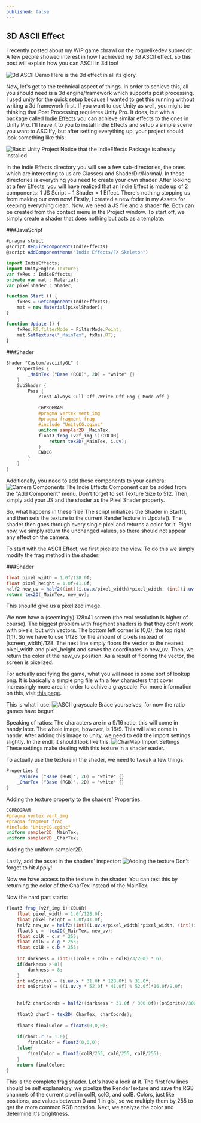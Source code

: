 ```yaml
---
published: false
---
```


## 3D ASCII Effect

I recently posted about my WIP game chrawl on the roguelikedev subreddit. A few people showed interest in how I achieved my 3d ASCII effect, so this post will explain how you can ASCII in 3d too!

![3d ASCII Demo](http://i.imgur.com/Mm5OksT.gif)
Here is the 3d effect in all its glory.

Now, let's get to the technical aspect of things. In order to schieve this, all you should need is a 3d engine/framework which supports post processing. I used unity for the quick setup because I wanted to get this running without writing a 3d framework first. If you want to use Unity as well, you might be thinking that Post Processing requieres Unity Pro. It does, but with a package called [Indie Effects](http://forum.unity3d.com/threads/indieeffects-bringing-almost-aaa-quality-post-process-fx-to-unity-indie.198568/) you can achieve similar effects to the ones in Unity Pro. I'll leave it to you to install Indie Effects and setup a simple scene you want to ASCIIfy, but after setting everything up, your project should look something like this:

![Basic Unity Project](http://i.imgur.com/6zsevcC.png)
Notice that the IndieEffects Package is already installed

In the Indie Effects directory you will see a few sub-directories, the ones which are interesting to us are Classes/ and ShaderDir/Normal/. In these directories is everything you need to create your own shader. After looking at a few Effects, you will have realized that an Indie Effect is made up of 2 components: 1 JS Script + 1 Shader = 1 Effect. There's nothing stopping us from making our own now! Firstly, I created a new foder in my Assets for keeping everything clean. Now, we need a JS file and a shader fle. Both can be created from the context menu in the Project window. To start off, we simply create a shader that does nothing but acts as a template.

###JavaScript
```javascript
#pragma strict
@script RequireComponent(IndieEffects)
@script AddComponentMenu("Indie Effects/FX Skeleton")

import IndieEffects;
import UnityEngine.Texture;
var fxRes : IndieEffects;
private var mat : Material;
var pixelShader : Shader;

function Start () {
	fxRes = GetComponent(IndieEffects);
    mat = new Material(pixelShader);
}

function Update () {
	fxRes.RT.filterMode = FilterMode.Point;
    mat.SetTexture("_MainTex", fxRes.RT);
}
```
###Shader
```glsl
Shader "Custom/asciifyGL" {
	Properties {
		_MainTex ("Base (RGB)", 2D) = "white" {}
	}
	SubShader {
		Pass {
            ZTest Always Cull Off ZWrite Off Fog { Mode off }
           
       	 	CGPROGRAM
        	#pragma vertex vert_img
        	#pragma fragment frag
        	#include "UnityCG.cginc"
        	uniform sampler2D _MainTex;
        	float3 frag (v2f_img i):COLOR{
				return tex2D(_MainTex, i.uv);
        	}
        	ENDCG
        }
    }
}
```

Additionally, you need to add these components to your camera:
![Camera Components](http://i.imgur.com/CAzWNkf.png)
The Indie Effects Component can be added from the "Add Component" menu. Don't forget to set Texture Size to 512. Then, simply add your JS and the shader as the Pixel Shader property.

So, what happens in these file? The script initializes the Shader in Start(), and then sets the texture to the current RenderTexture in Update(). The shader then goes through every single pixel and returns a color for it. Right now, we simply return the unchanged values, so there should not appear any effect on the camera. 

To start with the ASCII Effect, we first pixelate the view. To do this we simply modify  the frag method in the shader:

###Shader
```glsl
float pixel_width = 1.0f/128.0f;
float pixel_height = 1.0f/41.0f;
half2 new_uv = half2((int)(i.uv.x/pixel_width)*pixel_width, (int)(i.uv.y/pixel_height)*pixel_height);
return tex2D(_MainTex, new_uv);
```
This shoulfd give us a pixelized image.

We now have a (seemingly) 128x41 screen (the real resolution is higher of course). The biggest problem with fragment shaders is that they don't work with pixels, but with vectors. The bottom left corner is (0,0), the top right (1,1). So we have to use 1/128 for the amount of pixels instead of [screen_width]/128. The next line simply floors the vector to the nearest pixel_width and pixel_height and saves the coordinates in new_uv. Then, we return the color at the new_uv position. As a result of flooring the vector, the screen is pixelized.

For actually asciifying the game, what you will need is some sort of lookup png. It is basically a simple png file with a few characters that cover increasingly more area in order to achive a grayscale. For more information on this, visit [this page](http://paulbourke.net/dataformats/asciiart/). 

This is what I use:
![ASCII grayscale](http://i.imgur.com/ScbSP70.png)
Brace yourselves, for now the ratio games have begun!

Speaking of ratios:
The characters are in a 9/16 ratio, this will come in handy later. The whole image, however, is 16/9. This will also come in handy. After adding this image to unity, we need to edit the import settings slightly. In the endl, it should look like this:
![CharMap Import Settings](http://i.imgur.com/q9hxqaL.png)
These settings make dealing with this texture in a shader easier.

To actually use the texture in the shader, we need to tweak a few things:
```glsl
Properties {
	_MainTex ("Base (RGB)", 2D) = "white" {}
	_CharTex ("Base (RGB)", 2D) = "white" {}
}
```
Adding the texture property to the shaders' Properties.

```glsl
CGPROGRAM
#pragma vertex vert_img
#pragma fragment frag
#include "UnityCG.cginc"
uniform sampler2D _MainTex;
uniform sampler2D _CharTex;
```
Adding the uniform sampler2D.

Lastly, add the asset in the shaders' inspector:
![Adding the texture](http://i.imgur.com/RjxiYIc.png)
Don't forget to hit Apply!

Now we have access to the texture in the shader.
You can test this by returning the color of the CharTex instead of the MainTex.

Now the hard part starts:

```glsl
float3 frag (v2f_img i):COLOR{
    float pixel_width = 1.0f/128.0f;
    float pixel_height = 1.0f/41.0f;
    half2 new_uv = half2((int)(i.uv.x/pixel_width)*pixel_width, (int)(i.uv.y/pixel_height)*pixel_height);
	float3 c =  tex2D(_MainTex, new_uv);
	float colR = c.r * 255;
	float colG = c.g * 255;
	float colB = c.b * 255;
				
	int darkness = (int)(((colR + colG + colB)/3/200) * 6);
	if(darkness > 8){
		darkness = 8;
	}
	int onSpriteX = (i.uv.x * 31.0f * 128.0f) % 31.0f;
	int onSpriteY = ((i.uv.y * 52.0f * 41.0f) % 52.0f)*16.0f/9.0f;
			
			
	half2 charCoords = half2((darkness * 31.0f / 300.0f)+(onSpriteX/300.0f),(onSpriteY / 300.0f));
		
	float3 charC = tex2D(_CharTex, charCoords);
				
	float3 finalColor = float3(0,0,0);
			
	if(charC.r != 1.0){
		finalColor = float3(0,0,0);
	}else{
		finalColor = float3(colR/255, colG/255, colB/255);
	}
	return finalColor;
}
```
This is the complete frag shader. Let's have a look at it.
The first few lines should be self explanatory, we pixelize the RenderTexture and save the RGB channels of the current pixel in colR, colG, and colB. Colors, just like positions, use values between 0 and 1 in glsl, so we multiply them by 255 to get the more common RGB notation. Next, we analyze the color and determine it's brightness.

